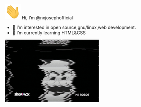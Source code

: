 <p><img src="Hi.gif" width="50" height="50"/> Hi, I’m @nxjosephofficial</p>
<ul type="disc">
<li>👀 I’m interested in open source,gnu/linux,web development.</li>
<li>🌱 I’m currently learning HTML&CSS</li>
</ul>
<img src="https://github.com/nxjosephofficial/nxjosephofficial/blob/main/giphy.gif" width="300" height="200" alt="gif"></img>
